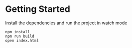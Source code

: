 # Getting Started
Install the dependencies and run the project in watch mode
```
npm install
npm run build
open index.html
```
